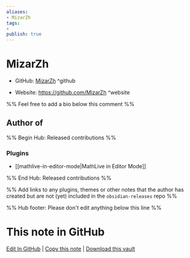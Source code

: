 ```yaml
---
aliases:
- MizarZh
tags:
- 
publish: true
---
```


# MizarZh

- GitHub: [MizarZh](https://github.com/MizarZh/) ^github
<!-- - Discord: `@` ^discord-->
- Website: <https://github.com/MizarZh> ^website
<!-- - [[Publish sites|Publish site]]: <https://> ^publish-->

%% Feel free to add a bio below this comment %%


## Author of

%% Begin Hub: Released contributions %%
### Plugins
- [[mathlive-in-editor-mode|MathLive in Editor Mode]]

%% End Hub: Released contributions %%

%% Add links to any plugins, themes or other notes that the author has created but are not (yet) included in the `obsidian-releases` repo %%

<!--
### Unlisted plugins
-->

<!--
### Others
-->

<!--
## Sponsor this author
-->

<!-- - [[GitHub sponsors]]: [Sponsor @MizarZh on GitHub Sponsors](https://github.com/sponsors/MizarZh) ^github-sponsor-->
<!-- - [[Buy me a coffee]]: <https://> ^buy-me-a-coffee-->
<!-- - [[PayPal]]: <https://> ^paypal-->
<!-- - [[Patreon]]: <https://> ^patreon-->

<!--
## Follow this author
-->

<!-- - [[YouTube Channels|On YouTube]]: <https://> ^youtube-->
<!-- - Twitter: <https://> ^twitter-->
<!-- - ... -->

%% Hub footer: Please don't edit anything below this line %%

# This note in GitHub

<span class="git-footer">[Edit In GitHub](https://github.dev/obsidian-community/obsidian-hub/blob/main/01%20-%20Community/People/MizarZh.md "git-hub-edit-note") | [Copy this note](https://raw.githubusercontent.com/obsidian-community/obsidian-hub/main/01%20-%20Community/People/MizarZh.md "git-hub-copy-note") | [Download this vault](https://github.com/obsidian-community/obsidian-hub/archive/refs/heads/main.zip "git-hub-download-vault") </span>
